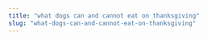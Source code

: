 ```yaml
---
title: "what dogs can and cannot eat on thanksgiving"
slug: "what-dogs-can-and-cannot-eat-on-thanksgiving"
---
```


